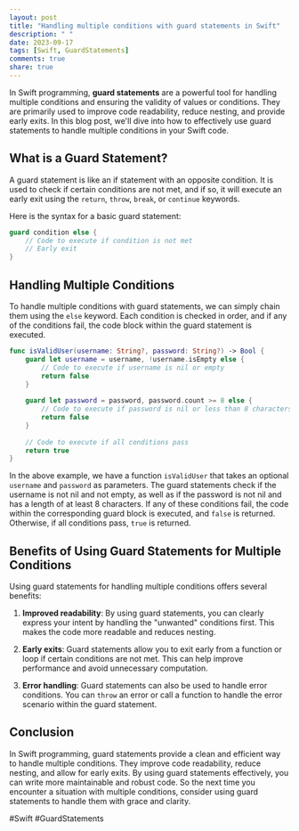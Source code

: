 ```yaml
---
layout: post
title: "Handling multiple conditions with guard statements in Swift"
description: " "
date: 2023-09-17
tags: [Swift, GuardStatements]
comments: true
share: true
---
```


In Swift programming, **guard statements** are a powerful tool for handling multiple conditions and ensuring the validity of values or conditions. They are primarily used to improve code readability, reduce nesting, and provide early exits. In this blog post, we'll dive into how to effectively use guard statements to handle multiple conditions in your Swift code.

## What is a Guard Statement?

A guard statement is like an if statement with an opposite condition. It is used to check if certain conditions are not met, and if so, it will execute an early exit using the `return`, `throw`, `break`, or `continue` keywords.

Here is the syntax for a basic guard statement:

```swift
guard condition else {
    // Code to execute if condition is not met
    // Early exit
}
```

## Handling Multiple Conditions

To handle multiple conditions with guard statements, we can simply chain them using the `else` keyword. Each condition is checked in order, and if any of the conditions fail, the code block within the guard statement is executed.

```swift
func isValidUser(username: String?, password: String?) -> Bool {
    guard let username = username, !username.isEmpty else {
        // Code to execute if username is nil or empty
        return false
    }
    
    guard let password = password, password.count >= 8 else {
        // Code to execute if password is nil or less than 8 characters long
        return false
    }
    
    // Code to execute if all conditions pass
    return true
}
```

In the above example, we have a function `isValidUser` that takes an optional `username` and `password` as parameters. The guard statements check if the username is not nil and not empty, as well as if the password is not nil and has a length of at least 8 characters. If any of these conditions fail, the code within the corresponding guard block is executed, and `false` is returned. Otherwise, if all conditions pass, `true` is returned.

## Benefits of Using Guard Statements for Multiple Conditions

Using guard statements for handling multiple conditions offers several benefits:

1. **Improved readability**: By using guard statements, you can clearly express your intent by handling the "unwanted" conditions first. This makes the code more readable and reduces nesting.

2. **Early exits**: Guard statements allow you to exit early from a function or loop if certain conditions are not met. This can help improve performance and avoid unnecessary computation.

3. **Error handling**: Guard statements can also be used to handle error conditions. You can `throw` an error or call a function to handle the error scenario within the guard statement.

## Conclusion

In Swift programming, guard statements provide a clean and efficient way to handle multiple conditions. They improve code readability, reduce nesting, and allow for early exits. By using guard statements effectively, you can write more maintainable and robust code. So the next time you encounter a situation with multiple conditions, consider using guard statements to handle them with grace and clarity.

#Swift #GuardStatements
